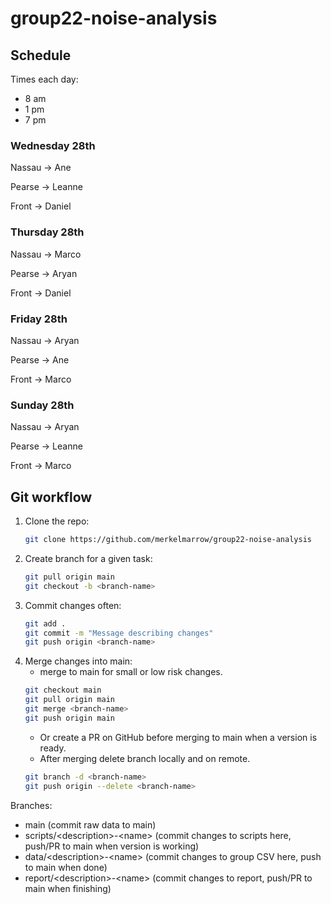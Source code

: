 # group22-noise-analysis

## Schedule
Times each day:
   - 8 am
   - 1 pm
   - 7 pm

### Wednesday 28th
Nassau -> Ane

Pearse -> Leanne

Front -> Daniel

### Thursday 28th
Nassau -> Marco

Pearse -> Aryan

Front -> Daniel

### Friday 28th
Nassau -> Aryan

Pearse -> Ane

Front -> Marco

### Sunday 28th
Nassau -> Aryan

Pearse -> Leanne

Front -> Marco



## Git workflow
1. Clone the repo:
   ```bash
   git clone https://github.com/merkelmarrow/group22-noise-analysis
   ```
2. Create branch for a given task:
   ```bash
   git pull origin main
   git checkout -b <branch-name>
   ```
3. Commit changes often:
   ```bash
   git add .
   git commit -m "Message describing changes"
   git push origin <branch-name>
   ```
4. Merge changes into main:
   - merge to main for small or low risk changes.
   ```bash
   git checkout main
   git pull origin main
   git merge <branch-name>
   git push origin main
   ```
   - Or create a PR on GitHub before merging to main when a version is ready.
   - After merging delete branch locally and on remote.
   ```bash
   git branch -d <branch-name>
   git push origin --delete <branch-name>
   ```


Branches:
- main (commit raw data to main)
- scripts/\<description\>-\<name\> (commit changes to scripts here, push/PR to main when version is working)
- data/\<description\>-\<name\> (commit changes to group CSV here, push to main when done)
- report/\<description\>-\<name\> (commit changes to report, push/PR to main when finishing)
